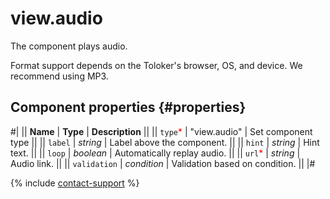 # view.audio

The component plays audio.

Format support depends on the Toloker's browser, OS, and device. We recommend using MP3.

## Component properties {#properties}

#|
|| **Name** | **Type** | **Description** ||
|| `type`<span style="color: red">\*</span> | "view.audio" | Set component type ||
|| `label` | _string_ | Label above the component. ||
|| `hint` | _string_ | Hint text. ||
|| `loop` | _boolean_ | Automatically replay audio. ||
|| `url`<span style="color: red">\*</span> | _string_ | Audio link. ||
|| `validation` | _condition_ | Validation based on condition. ||
|#

{% include [contact-support](../_includes/contact-support.md) %}
